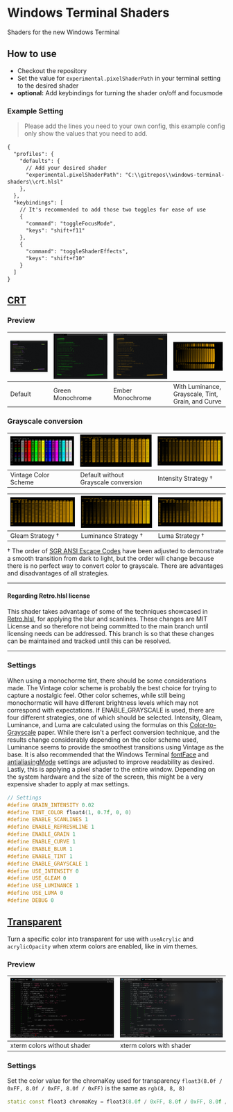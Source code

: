 # Windows Terminal Shaders

Shaders for the new Windows Terminal

## How to use

- Checkout the repository
- Set the value for `experimental.pixelShaderPath` in your terminal setting to the desired shader
- **optional:** Add keybindings for turning the shader on/off and focusmode

### Example Setting

> Please add the lines you need to your own config, this example config only show the values that you need to add.

```jsonc
{
  "profiles": {
    "defaults": {
      // Add your desired shader
      "experimental.pixelShaderPath": "C:\\gitrepos\\windows-terminal-shaders\\crt.hlsl"
    },
  },
  "keybindings": [
    // It's recommended to add those two toggles for ease of use
    {
      "command": "toggleFocusMode",
      "keys": "shift+f11"
    },
    {
      "command": "toggleShaderEffects",
      "keys": "shift+f10"
    }
  ]
}
```

## [CRT](./crt.hlsl)

### Preview
|![crt1](.github/crt-1.png)|![crt1](.github/crt-2.png)|![crt1](.github/crt-3.png)|![crt4](.github/crt-4.png)|
|---|---|---|---|
|Default|Green Monochrome|Ember Monochrome|With Luminance, Grayscale, Tint, Grain, and Curve|

### Grayscale conversion
|![crt vintage](.github/crt-vintage.png)|![crt default](.github/crt-default.png)|![crt intensity](.github/crt-intensity.png)|
|---|---|---|
|Vintage Color Scheme|Default without Grayscale conversion|Intensity Strategy †|

|![crt gleam](.github/crt-gleam.png)|![crt luminance](.github/crt-luminance.png)|![crt luma](.github/crt-luma.png)|
|---|---|---|
|Gleam Strategy †|Luminance Strategy †|Luma Strategy †|

† The order of [SGR ANSI Escape Codes](https://en.wikipedia.org/wiki/ANSI_escape_code#Colors) have been adjusted to demonstrate a smooth transition from dark to light, but the order will change because there is no perfect way to convert color to grayscale. There are advantages and disadvantages of all strategies.

-----

#### Regarding Retro.hlsl license
This shader takes advantage of some of the techniques showcased in [Retro.hlsl](https://github.com/microsoft/terminal/blob/fb597ed304ec6eef245405c9652e9b8a029b821f/samples/PixelShaders/Retro.hlsl), for applying the blur and scanlines. These changes are MIT License and so therefore not being committed to the main branch until licensing needs can be addressed. This branch is so that these changes can be maintained and tracked until this can be resolved.

-----

### Settings
When using a monochorme tint, there should be some considerations made. The Vintage color scheme is probably the best choice for trying to capture a nostalgic feel. Other color schemes, while still being monochormatic will have different brightness levels which may not correspond with expectations. If ENABLE_GRAYSCALE is used, there are four different strategies, one of which should be selected. Intensity, Gleam, Luminance, and Luma are calculated using the formulas on this [Color-to-Grayscale](https://journals.plos.org/plosone/article?id=10.1371/journal.pone.0029740) paper. While there isn't a perfect conversion technique, and the results change considerably depending on the color scheme used, Luminance seems to provide the smoothest transitions using Vintage as the base. It is also recommended that the Windows Terminal [fontFace](https://docs.microsoft.com/en-us/windows/terminal/customize-settings/profile-appearance#font-face) and [antialiasingMode](https://docs.microsoft.com/en-us/windows/terminal/customize-settings/profile-advanced#text-antialiasing) settings are adjusted to improve readability as desired. Lastly, this is applying a pixel shader to the entire window. Depending on the system hardware and the size of the screen, this might be a very expensive shader to apply at max settings.

```c++
// Settings
#define GRAIN_INTENSITY 0.02
#define TINT_COLOR float4(1, 0.7f, 0, 0)
#define ENABLE_SCANLINES 1
#define ENABLE_REFRESHLINE 1
#define ENABLE_GRAIN 1
#define ENABLE_CURVE 1
#define ENABLE_BLUR 1
#define ENABLE_TINT 1
#define ENABLE_GRAYSCALE 1
#define USE_INTENSITY 0
#define USE_GLEAM 0
#define USE_LUMINANCE 1
#define USE_LUMA 0
#define DEBUG 0
```

## [Transparent](./transparent.hlsl)

Turn a specific color into transparent for use with `useAcrylic` and `acrylicOpacity` when xterm colors are enabled, like in vim themes.

### Preview
|![transparent not shown](.github/transparent-1.png)|![transparent applied](.github/transparent-2.png)|
|---|---|
|xterm colors without shader|xterm colors with shader|

### Settings

Set the color value for the chromaKey used for transparency `float3(8.0f / 0xFF, 8.0f / 0xFF, 8.0f / 0xFF)` is the same as `rgb(8, 8, 8)` 

```c++
static const float3 chromaKey = float3(8.0f / 0xFF, 8.0f / 0xFF, 8.0f / 0xFF);
```
